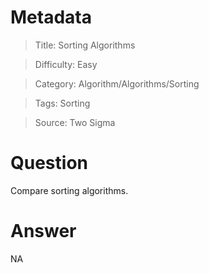 # Metadata
> Title: Sorting Algorithms

> Difficulty: Easy

> Category: Algorithm/Algorithms/Sorting

> Tags: Sorting

> Source: Two Sigma

# Question
Compare sorting algorithms.

# Answer
NA
